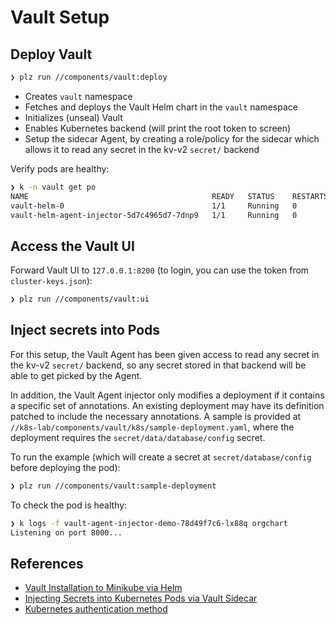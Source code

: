 # Vault Setup

## Deploy Vault

```bash
❯ plz run //components/vault:deploy
```
* Creates `vault` namespace
* Fetches and deploys the Vault Helm chart in the `vault` namespace
* Initializes (unseal) Vault
* Enables Kubernetes backend (will print the root token to screen)
* Setup the sidecar Agent, by creating a role/policy for the sidecar which allows it to read any secret in the kv-v2 `secret/` backend


Verify pods are healthy:
```bash
❯ k -n vault get po
NAME                                         READY   STATUS    RESTARTS   AGE
vault-helm-0                                 1/1     Running   0          2m2s
vault-helm-agent-injector-5d7c4965d7-7dnp9   1/1     Running   0          2m3s
```

## Access the Vault UI
Forward Vault UI to `127.0.0.1:8200` (to login, you can use the token from `cluster-keys.json`):
```bash
❯ plz run //components/vault:ui
```

## Inject secrets into Pods
For this setup, the Vault Agent has been given access to read any secret in the kv-v2 `secret/` backend,
so any secret stored in that backend will be able to get picked by the Agent.

In addition, the Vault Agent injector only modifies a deployment if it contains a specific set of annotations. An existing deployment may have its definition patched to include the necessary annotations.
A sample is provided at `//k8s-lab/components/vault/k8s/sample-deployment.yaml`, where the deployment
requires the `secret/data/database/config` secret.

To run the example (which will create a secret at `secret/database/config` before deploying the pod):
```bash
❯ plz run //components/vault:sample-deployment
```

To check the pod is healthy:
```bash
❯ k logs -f vault-agent-injector-demo-78d49f7c6-lx88q orgchart
Listening on port 8000...
```

## References
* [Vault Installation to Minikube via Helm](https://learn.hashicorp.com/vault/kubernetes/minikube)
* [Injecting Secrets into Kubernetes Pods via Vault Sidecar](https://learn.hashicorp.com/vault/kubernetes/sidecar)
* [Kubernetes authentication method](https://www.vaultproject.io/docs/auth/kubernetes.html)
